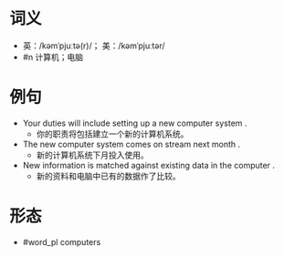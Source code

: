 # 词义
- 英：/kəmˈpjuːtə(r)/； 美：/kəmˈpjuːtər/
- #n 计算机；电脑
# 例句
- Your duties will include setting up a new computer system .
	- 你的职责将包括建立一个新的计算机系统。
- The new computer system comes on stream next month .
	- 新的计算机系统下月投入使用。
- New information is matched against existing data in the computer .
	- 新的资料和电脑中已有的数据作了比较。
# 形态
- #word_pl computers

